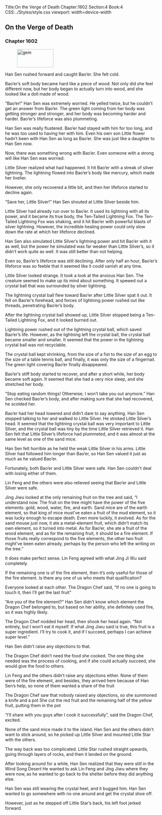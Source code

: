 Title:On the Verge of Death 
Chapter:1602 
Section:4 
Book:4 
CSS:../Styles/style.css 
viewport: width=device-width
  
## On the Verge of Death
### Chapter 1602
  
<figure>
	<img src="../Images/gem.gif" alt="gem" id="gem" width="120" height="60" />
</figure>
  

  
Han Sen rushed forward and caught Bao’er. She felt cold.

Bao’er’s soft body became hard like a piece of wood. Not only did she feel different now, but her body began to actually turn into wood, and she looked like a doll made of wood.

“Bao’er!” Han Sen was extremely worried. He yelled twice, but he couldn’t get an answer from Bao’er. The green light coming from her body was getting stronger and stronger, and her body was becoming harder and harder. Bao’er’s lifeforce was also plummeting.

Han Sen was really flustered. Bao’er had stayed with him for too long, and he was too used to having her with him. Even his own son Little flower hadn’t been with Han Sen as long as Bao’er. She was just like a daughter to Han Sen now.

Now, there was something wrong with Bao’er. Even someone with a strong will like Han Sen was worried.

Little Silver realized what had happened. It hit Bao’er with a streak of silver lightning. The lightning flowed into Bao’er’s body like mercury, which made her livelier.

However, she only recovered a little bit, and then her lifeforce started to decline again.

“Save her, Little Silver!” Han Sen shouted at Little Silver beside him.

Little Silver had already run over to Bao’er. It used its lightning with all its power, and it became its true body, the Ten-Tailed Lightning Fox. The Ten-Tailed Lightning Fox was shaking, and it hit Bao’er with powerful blasts of silver lightning. However, the incredible healing power could only slow down the rate at which her lifeforce declined.

Han Sen also simulated Little Silver’s lightning power and hit Bao’er with it as well, but the power he simulated was far weaker than Little Silver’s, so it didn’t work quite as well. It was still better than not helping.

Even so, Bao’er’s lifeforce was still declining. After only half an hour, Bao’er’s lifeforce was so feeble that it seemed like it could vanish at any time.

Little Silver looked strange. It took a look at the anxious Han Sen. The creature seemed to make up its mind about something. It spewed out a crystal ball that was surrounded by silver lightning.

The lightning crystal ball flew toward Bao’er after Little Silver spat it out. It fell on Bao’er’s forehead, and forces of lightning power rushed out like threads, penetrating Bao’er’s body.

After the lightning crystal ball showed up, Little Silver stopped being a Ten-Tailed Lightning Fox, and it looked burned out.

Lightning power rushed out of the lightning crystal ball, which saved Bao’er’s life. However, as the lightning left the crystal ball, the crystal ball became smaller and smaller. It seemed that the power in the lightning crystal ball was not recyclable.

The crystal ball kept shrinking, from the size of a fist to the size of an egg to the size of a table tennis ball, and finally, it was only the size of a fingernail. The green light covering Bao’er finally disappeared.

Bao’er’s stiff body started to recover, and after a short while, her body became soft again. It seemed that she had a very nice sleep, and she stretched her body.

“Stop eating random things! Otherwise, I won’t take you out anymore.” Han Sen checked Bao’er’s body, and after making sure that she had recovered, he scolded her.

Bao’er had her head lowered and didn’t dare to say anything. Han Sen stopped talking to her and walked to Little Silver. He stroked Little Silver’s head. It seemed that the lightning crystal ball was very important to Little Silver, and the crystal ball was tiny by the time Little Silver retrieved it. Han Sen felt that Little Silver’s lifeforce had plummeted, and it was almost at the same level as one of the sand mice.

Han Sen felt horrible as he held the weak Little Silver in his arms. Little Silver had followed him longer than Bao’er, so Han Sen valued it just as much as he valued Bao’er.

Fortunately, both Bao’er and Little Silver were safe. Han Sen couldn’t deal with losing either of them.

Lin Feng and the others were also relieved seeing that Bao’er and Little Silver were safe.

Jing Jiwu looked at the only remaining fruit on the tree and said, “I understand now. The fruit on the tree might have the power of the five elements: gold, wood, water, fire, and earth. Sand mice are of the earth element, so that king of mice must’ve eaten a fruit of the mud element, so it was lucky enough to escape death. Even more luckily, it evolved. As for the sand mouse just now, it ate a metal-element fruit, which didn’t match its own element, so it turned into metal. As for Bao’er, she ate a fruit of the wood element, and as for the remaining fruit, it should be a fire element. If those fruits really correspond to the five elements, the other two fruit might’ve been eaten already, perhaps by the person who left the writing on the tree.”

It does make perfect sense. Lin Feng agreed with what Jing Ji Wu said completely.

If the remaining one is of the fire element, then it’s only useful for those of the fire element. Is there any one of us who meets that qualification?

Everyone looked at each other. The Dragon Chef said, “If no one is going to touch it, then I’ll get the last fruit”

“Are you of the fire element?” Han Sen didn’t know which element the Dragon Chef belonged to, but based on her ability, she definitely used fire, so it was highly likely.

The Dragon Chef nodded her head, then shook her head again. “Not entirely, but I won’t eat it myself. If what Jing Jiwu said is true, this fruit is a super ingredient. I’ll try to cook it, and if I succeed, perhaps I can achieve super level.”

Han Sen didn’t raise any objections to that.

The Dragon Chef didn’t need the food she cooked. The one thing she needed was the process of cooking, and if she could actually succeed, she would give the food to others.

Lin Feng and the others didn’t raise any objections either. None of them were of the fire element, and besides, they arrived here because of Han Sen’s help, so none of them wanted a share of the fruit

The Dragon Chef saw that nobody raised any objections, so she summoned a knife and a pot She cut the red fruit and the remaining half of the yellow fruit, putting them in the pot

“I’ll share with you guys after I cook it successfully”, said the Dragon Chef, excited.

None of the sand mice made it to the island. Han Sen and the others didn’t want to stick around, so he picked up Little Silver and mounted Little Star with the others.

The way back was too complicated. Little Star rushed straight upwards, going through layers of rocks, and then it landed on the ground.

After looking around for a while, Han Sen realized that they were still in the Wind Song Desert He wanted to ask Lin Feng and Jing Jiwu where they were now, as he wanted to go back to the shelter before they did anything else.

Han Sen was still wearing the crystal heel, and it bugged him. Han Sen wanted to go somewhere with no one around and get the crystal shoe off.

However, just as he stepped off Little Star’s back, his left foot jerked forward.